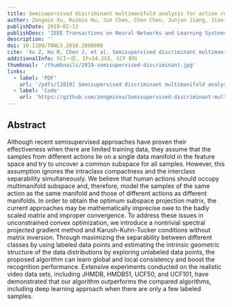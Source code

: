 ```yaml
---
title: Semisupervised discriminant multimanifold analysis for action recognition
author: Zengmin Xu, Ruimin Hu, Jun Chen, Chen Chen, Junjun Jiang, Jiaofen Li, Hongyang Li
publishDate: 2019-02-13
publishDesc: 'IEEE Transactions on Neural Networks and Learning Systems'
description: ''
doi: 10.1109/TNNLS.2018.2886008
cite: 'Xu Z, Hu R, Chen J, et al. Semisupervised discriminant multimanifold analysis for action recognition[J]. IEEE transactions on neural networks and learning systems, 2019, 30(10): 2951-2962.'
additionalInfo: SCI一区, IF=14.255, CCF B刊
thumbnail: '/thumbnails/2019-semisupervised-discriminant.jpg'
links:
  - label: 'PDF'
    url: '/pdfs/[2019] Semisupervised discriminant multimanifold analysis for action recognition.pdf'
  - label: 'Code'
    url: 'https://github.com/zengminxu/Semisupervised-discriminant-multimanifold-analysis-for-action-recognition'
---
```


## Abstract

Although recent semisupervised approaches have proven their effectiveness when there are limited training data, they assume that the samples from different actions lie on a single data manifold in the feature space and try to uncover a common subspace for all samples. However, this assumption ignores the intraclass compactness and the interclass separability simultaneously. We believe that human actions should occupy multimanifold subspace and, therefore, model the samples of the same action as the same manifold and those of different actions as different manifolds. In order to obtain the optimum subspace projection matrix, the current approaches may be mathematically imprecise owe to the badly scaled matrix and improper convergence. To address these issues in unconstrained convex optimization, we introduce a nontrivial spectral projected gradient method and Karush-Kuhn-Tucker conditions without matrix inversion. Through maximizing the separability between different classes by using labeled data points and estimating the intrinsic geometric structure of the data distributions by exploring unlabeled data points, the proposed algorithm can learn global and local consistency and boost the recognition performance. Extensive experiments conducted on the realistic video data sets, including JHMDB, HMDB51, UCF50, and UCF101, have demonstrated that our algorithm outperforms the compared algorithms, including deep learning approach when there are only a few labeled samples.
